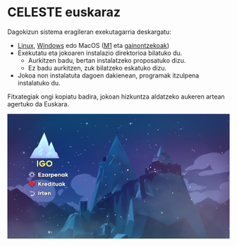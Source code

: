 # CELESTE euskaraz

Dagokizun sistema eragileran exekutagarria deskargatu:

* [Linux](./instalatzailea/celeste_euskaraz_linux), [Windows](./instalatzailea/celeste_euskaraz.exe) edo MacOS ([M1](./instalatzailea/celeste_euskaraz_macos_m1) eta [gainontzekoak](./instalatzailea/celeste_euskaraz_macos))
* Exekutatu eta jokoaren instalazio direktorioa bilatuko du.
  * Aurkitzen badu, bertan instalatzeko proposatuko dizu.
  * Ez badu aurkitzen, zuk bilatzeko eskatuko dizu.
* Jokoa non instalatuta dagoen dakienean, programak itzulpena instalatuko du.

Fitxategiak ongi kopiatu badira, jokoan hizkuntza aldatzeko aukeren artean agertuko da Euskara.

![](irudiak/menua.png)